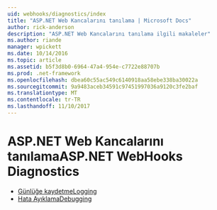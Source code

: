 ```yaml
---
uid: webhooks/diagnostics/index
title: "ASP.NET Web Kancalarını tanılama | Microsoft Docs"
author: rick-anderson
description: "ASP.NET Web Kancalarını tanılama ilgili makaleler"
ms.author: riande
manager: wpickett
ms.date: 10/14/2016
ms.topic: article
ms.assetid: b5f3d8b0-6964-47a4-954e-c7722e88707b
ms.prod: .net-framework
ms.openlocfilehash: dbea60c55ac549c6140918aa58ebe338ba30022a
ms.sourcegitcommit: 9a9483aceb34591c97451997036a9120c3fe2baf
ms.translationtype: MT
ms.contentlocale: tr-TR
ms.lasthandoff: 11/10/2017
---
```

# <a name="aspnet-webhooks-diagnostics"></a><span data-ttu-id="b1a93-103">ASP.NET Web Kancalarını tanılama</span><span class="sxs-lookup"><span data-stu-id="b1a93-103">ASP.NET WebHooks Diagnostics</span></span>

* [<span data-ttu-id="b1a93-104">Günlüğe kaydetme</span><span class="sxs-lookup"><span data-stu-id="b1a93-104">Logging</span></span>](logging.md)
* [<span data-ttu-id="b1a93-105">Hata Ayıklama</span><span class="sxs-lookup"><span data-stu-id="b1a93-105">Debugging</span></span>](debugging.md)
